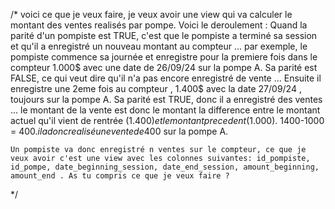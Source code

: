 /*
    voici ce que je veux faire, je veux avoir une view qui va calculer le montant des ventes realisés par pompe. Voici le deroulement : Quand la parité d'un pompiste est TRUE, c'est que le pompiste a terminé sa session et qu'il a enregistré un nouveau montant au compteur ... par exemple, le pompiste commence sa journée et enregistre pour la premiere fois dans le compteur 1.000$ avec une date de 26/09/24 sur la pompe A. Sa parité est FALSE, ce qui veut dire qu'il n'a pas encore enregistré de vente ... Ensuite il enregistre une 2eme fois au compteur , 1.400$ avec la date 27/09/24 , toujours sur la pompe A. Sa parité est TRUE, donc il a enregistré des ventes ... le montant de la vente est donc le montant la difference entre  le montant actuel qu'il vient de rentrée (1.400$) et le montant precedent (1.000$). 1400-1000 = 400$. il a donc realisé une vente de 400$ sur la pompe A.

    Un pompiste va donc enregistré n ventes sur le compteur, ce que je veux avoir c'est une view avec les colonnes suivantes: id_pompiste, id_pompe, date_beginning_session, date_end_session, amount_beginning, amount_end . As tu compris ce que je veux faire ?      
*/